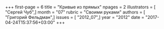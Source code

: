 +++
first-page = 6
title = "Кривые из прямых"
npages = 2
illustrators = [ "Сергей Чуб",]
month = "07"
rubric = "Своими руками"
authors = [ "Григорий Фельдман",]
issues = [ "2012_07",]
year = "2012"
date = "2017-04-24T15:37:56+03:00"
+++
